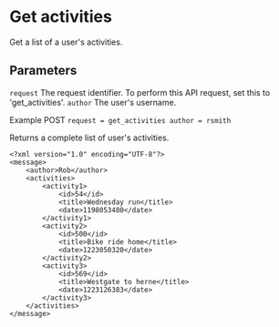 Get activities
==============

Get a list of a user's activities.


Parameters
----
`request` The request identifier. To perform this API request, set this to 'get_activities'.
`author` The user's username. 


Example POST
`
request = get_activities
author = rsmith
`

Returns a complete list of user's activities.
```
<?xml version="1.0" encoding="UTF-8"?>
<message>
	<author>Rob</author>
	<activities>
		<activity1>
			<id>54</id>
			<title>Wednesday run</title>
			<date>1198053480</date>
		</activity1>
		<activity2>
			<id>500</id>
			<title>Bike ride home</title>
			<date>1223050320</date>
		</activity2>
		<activity3>
			<id>569</id>
			<title>Westgate to herne</title>
			<date>1223126383</date>
		</activity3>
	</activities>
</message>
```
